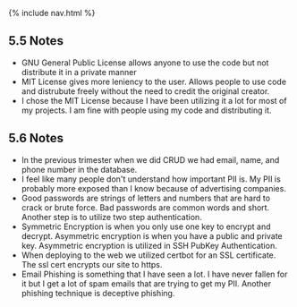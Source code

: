 {% include nav.html %}


## 5.5 Notes
- GNU General Public License allows anyone to use the code but not distribute it in a private manner
- MIT License gives more leniency to the user. Allows people to use code and distrubute freely without the need to credit the original creator.
- I chose the MIT License because I have been utilizing it a lot for most of my projects. I am fine with people using my code and distributing it.
## 5.6 Notes
- In the previous trimester when we did CRUD we had email, name, and phone number in the database.
- I feel like many people don't understand how important PII is. My PII is probably more exposed than I know because of advertising companies.
- Good passwords are strings of letters and numbers that are hard to crack or brute force. Bad passwords are common words and short. Another step is to utilize two step authentication.
- Symmetric Encryption is when you only use one key to encrypt and decrypt. Asymmetric encryption is when you have a public and private key. Asymmetric encryption is utilized in SSH PubKey Authentication.
- When deploying to the web we utilized certbot for an SSL certificate. The ssl cert encrypts our site to https.
- Email Phishing is something that I have seen a lot. I have never fallen for it but I get a lot of spam emails that are trying to get my PII. Another phishing technique is deceptive phishing.
